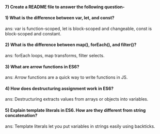 
#### 7) Create a README file to answer the following question-


#### 1) What is the difference between var, let, and const?  
ans: var is function-scoped, let is block-scoped and changeable, const is block-scoped and constant.

#### 2) What is the difference between map(), forEach(), and filter()? 
ans: forEach loops, map transforms, filter selects.

#### 3) What are arrow functions in ES6?
ans: Arrow functions are a quick way to write functions in JS.

#### 4) How does destructuring assignment work in ES6?
ans: Destructuring extracts values from arrays or objects into variables.

#### 5) Explain template literals in ES6. How are they different from string concatenation?
ans: Template literals let you put variables in strings easily using backticks.
